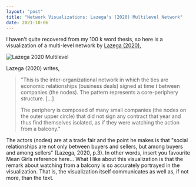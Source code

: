 ```yaml
---
layout: "post"
title: "Network Visualizations: Lazega's (2020) Multilevel Network"
date: 2021-10-06
---
```


I haven't quite recovered from my 100 k word thesis, so here is a visualization of a multi-level network by [Lazega (2020)](https://www.researchgate.net/publication/348638258_Visualizing_Multilevel_Networks_for_the_Analysis_of_Superposed_Levels_of_Collective_Agency),

![Lazega 2020 Multilevel](https://github.com/s-paul-s/notes-about-networks/blob/45c31f55e1151073e6749db0ec8d25412ae673f4/_img/lazega.png)

Lazega (2020) writes,
> "This is the inter-organizational network in which the ties are economic relationships (business deals) signed at time _t_ between companies (the nodes). The pattern represents a core-periphery structure. [...]
>
> The periphery is composed of many small companies (the nodes on the outer upper circle) that did not sign any contract that year and thus find themselves isolated, as if they were watching the action from a balcony."

The actors (nodes) are at a trade fair and the point he makes is that "social relationships are not only between buyers and sellers, but among buyers and among sellers" (Lazega, 2020, p.3).
In other words, insert you favourite Mean Girls reference here...
What I like about this visualization is that the remark about watching from a balcony is so accurately portrayed in the visualization.
That is, the visualization itself communicates as well as, if not more, than the text.
